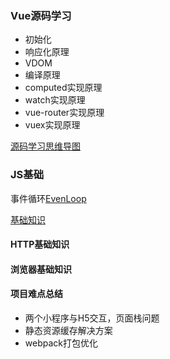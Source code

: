 ### Vue源码学习

- 初始化
- 响应化原理
- VDOM
- 编译原理
- computed实现原理
- watch实现原理
- vue-router实现原理
- vuex实现原理

[源码学习思维导图](https://www.processon.com/view/link/5d1eb5a0e4b0fdb331d3798c#map)


### JS基础
事件循环[EvenLoop](https://github.com/Arsenal072/blog/issues/1)

[基础知识](https://github.com/Arsenal072/blog/issues/2)

#### HTTP基础知识



#### 浏览器基础知识



#### 项目难点总结

- 两个小程序与H5交互，页面栈问题
- 静态资源缓存解决方案
- webpack打包优化